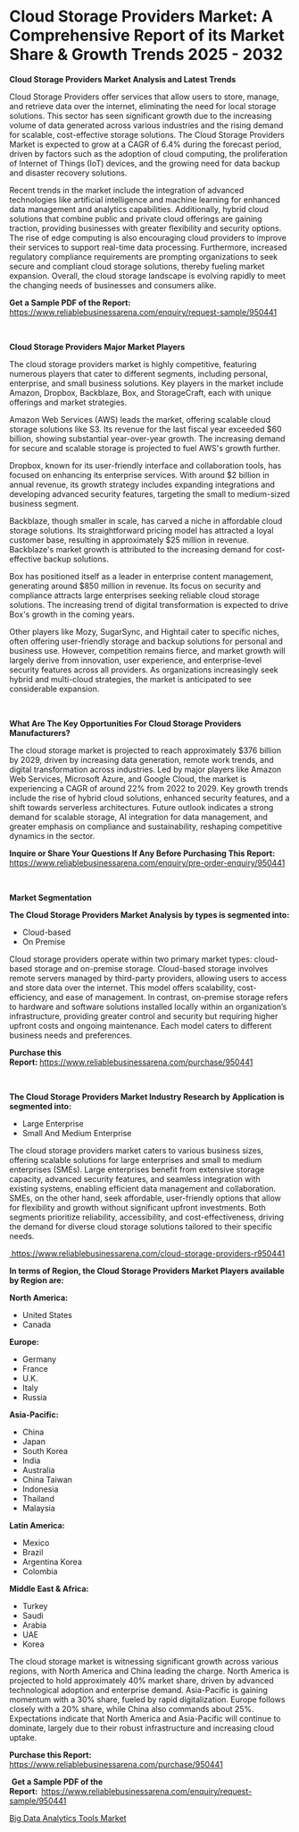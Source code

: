 <p><h1>Cloud Storage Providers Market: A Comprehensive Report of its Market Share & Growth Trends 2025 - 2032</h1></p><p><strong>Cloud Storage Providers Market Analysis and Latest Trends</strong></p>
<p><p>Cloud Storage Providers offer services that allow users to store, manage, and retrieve data over the internet, eliminating the need for local storage solutions. This sector has seen significant growth due to the increasing volume of data generated across various industries and the rising demand for scalable, cost-effective storage solutions. The Cloud Storage Providers Market is expected to grow at a CAGR of 6.4% during the forecast period, driven by factors such as the adoption of cloud computing, the proliferation of Internet of Things (IoT) devices, and the growing need for data backup and disaster recovery solutions.</p><p>Recent trends in the market include the integration of advanced technologies like artificial intelligence and machine learning for enhanced data management and analytics capabilities. Additionally, hybrid cloud solutions that combine public and private cloud offerings are gaining traction, providing businesses with greater flexibility and security options. The rise of edge computing is also encouraging cloud providers to improve their services to support real-time data processing. Furthermore, increased regulatory compliance requirements are prompting organizations to seek secure and compliant cloud storage solutions, thereby fueling market expansion. Overall, the cloud storage landscape is evolving rapidly to meet the changing needs of businesses and consumers alike.</p></p>
<p><strong>Get a Sample PDF of the Report:&nbsp;</strong> <a href="https://www.reliablebusinessarena.com/enquiry/request-sample/950441?utm_campaign=2175&utm_medium=2&utm_source=Github&utm_content=ia&utm_term=06032025&utm_id=cloud-storage-providers">https://www.reliablebusinessarena.com/enquiry/request-sample/950441</a></p>
<p>&nbsp;</p>
<p><strong>Cloud Storage Providers Major Market Players</strong></p>
<p><p>The cloud storage providers market is highly competitive, featuring numerous players that cater to different segments, including personal, enterprise, and small business solutions. Key players in the market include Amazon, Dropbox, Backblaze, Box, and StorageCraft, each with unique offerings and market strategies.</p><p>Amazon Web Services (AWS) leads the market, offering scalable cloud storage solutions like S3. Its revenue for the last fiscal year exceeded $60 billion, showing substantial year-over-year growth. The increasing demand for secure and scalable storage is projected to fuel AWS's growth further.</p><p>Dropbox, known for its user-friendly interface and collaboration tools, has focused on enhancing its enterprise services. With around $2 billion in annual revenue, its growth strategy includes expanding integrations and developing advanced security features, targeting the small to medium-sized business segment.</p><p>Backblaze, though smaller in scale, has carved a niche in affordable cloud storage solutions. Its straightforward pricing model has attracted a loyal customer base, resulting in approximately $25 million in revenue. Backblaze's market growth is attributed to the increasing demand for cost-effective backup solutions.</p><p>Box has positioned itself as a leader in enterprise content management, generating around $850 million in revenue. Its focus on security and compliance attracts large enterprises seeking reliable cloud storage solutions. The increasing trend of digital transformation is expected to drive Box's growth in the coming years.</p><p>Other players like Mozy, SugarSync, and Hightail cater to specific niches, often offering user-friendly storage and backup solutions for personal and business use. However, competition remains fierce, and market growth will largely derive from innovation, user experience, and enterprise-level security features across all providers. As organizations increasingly seek hybrid and multi-cloud strategies, the market is anticipated to see considerable expansion.</p></p>
<p>&nbsp;</p>
<p><strong>What Are The Key Opportunities For Cloud Storage Providers Manufacturers?</strong></p>
<p><p>The cloud storage market is projected to reach approximately $376 billion by 2029, driven by increasing data generation, remote work trends, and digital transformation across industries. Led by major players like Amazon Web Services, Microsoft Azure, and Google Cloud, the market is experiencing a CAGR of around 22% from 2022 to 2029. Key growth trends include the rise of hybrid cloud solutions, enhanced security features, and a shift towards serverless architectures. Future outlook indicates a strong demand for scalable storage, AI integration for data management, and greater emphasis on compliance and sustainability, reshaping competitive dynamics in the sector.</p></p>
<p><strong>Inquire or Share Your Questions If Any Before Purchasing This Report:</strong> <a href="https://www.reliablebusinessarena.com/enquiry/pre-order-enquiry/950441?utm_campaign=2175&utm_medium=2&utm_source=Github&utm_content=ia&utm_term=06032025&utm_id=cloud-storage-providers">https://www.reliablebusinessarena.com/enquiry/pre-order-enquiry/950441</a></p>
<p>&nbsp;</p>
<p><strong>Market Segmentation</strong></p>
<p><strong>The Cloud Storage Providers Market Analysis by types is segmented into:</strong></p>
<p><ul><li>Cloud-based</li><li>On Premise</li></ul></p>
<p><p>Cloud storage providers operate within two primary market types: cloud-based storage and on-premise storage. Cloud-based storage involves remote servers managed by third-party providers, allowing users to access and store data over the internet. This model offers scalability, cost-efficiency, and ease of management. In contrast, on-premise storage refers to hardware and software solutions installed locally within an organization’s infrastructure, providing greater control and security but requiring higher upfront costs and ongoing maintenance. Each model caters to different business needs and preferences.</p></p>
<p><strong>Purchase this Report:&nbsp;</strong><a href="https://www.reliablebusinessarena.com/purchase/950441?utm_campaign=2175&utm_medium=2&utm_source=Github&utm_content=ia&utm_term=06032025&utm_id=cloud-storage-providers">https://www.reliablebusinessarena.com/purchase/950441</a></p>
<p>&nbsp;</p>
<p><strong>The Cloud Storage Providers Market Industry Research by Application is segmented into:</strong></p>
<p><ul><li>Large Enterprise</li><li>Small And Medium Enterprise</li></ul></p>
<p><p>The cloud storage providers market caters to various business sizes, offering scalable solutions for large enterprises and small to medium enterprises (SMEs). Large enterprises benefit from extensive storage capacity, advanced security features, and seamless integration with existing systems, enabling efficient data management and collaboration. SMEs, on the other hand, seek affordable, user-friendly options that allow for flexibility and growth without significant upfront investments. Both segments prioritize reliability, accessibility, and cost-effectiveness, driving the demand for diverse cloud storage solutions tailored to their specific needs.</p></p>
<p><a href="https://www.reliablebusinessarena.com/cloud-storage-providers-r950441?utm_campaign=2175&utm_medium=2&utm_source=Github&utm_content=ia&utm_term=06032025&utm_id=cloud-storage-providers">&nbsp;https://www.reliablebusinessarena.com/cloud-storage-providers-r950441</a></p>
<p><strong>In terms of Region, the Cloud Storage Providers Market Players available by Region are:</strong></p>
<p>
    <p> <strong> North America: </strong>
        <ul>
            <li>United States</li>
            <li>Canada</li>
        </ul>
        </p> 
    <p> <strong> Europe: </strong>
        <ul>
            <li>Germany</li>
            <li>France</li>
            <li>U.K.</li>
            <li>Italy</li>
            <li>Russia</li>
        </ul>
        </p> 
    <p> <strong> Asia-Pacific: </strong>
        <ul>
            <li>China</li>
            <li>Japan</li>
            <li>South Korea</li>
            <li>India</li>
            <li>Australia</li>
            <li>China Taiwan</li>
            <li>Indonesia</li>
            <li>Thailand</li>
            <li>Malaysia</li>
        </ul>
        </p> 
    <p> <strong> Latin America: </strong>
        <ul>
            <li>Mexico</li>
            <li>Brazil</li>
            <li>Argentina Korea</li>
            <li>Colombia</li>
        </ul>
        </p> 
    <p> <strong> Middle East & Africa: </strong>
        <ul>
            <li>Turkey</li>
            <li>Saudi</li>
            <li>Arabia</li>
            <li>UAE</li>
            <li>Korea</li>
        </ul>
    </p>
    </p>
<p><p>The cloud storage market is witnessing significant growth across various regions, with North America and China leading the charge. North America is projected to hold approximately 40% market share, driven by advanced technological adoption and enterprise demand. Asia-Pacific is gaining momentum with a 30% share, fueled by rapid digitalization. Europe follows closely with a 20% share, while China also commands about 25%. Expectations indicate that North America and Asia-Pacific will continue to dominate, largely due to their robust infrastructure and increasing cloud uptake.</p></p>
<p><strong>Purchase this Report: </strong><a href="https://www.reliablebusinessarena.com/purchase/950441?utm_campaign=2175&utm_medium=2&utm_source=Github&utm_content=ia&utm_term=06032025&utm_id=cloud-storage-providers">https://www.reliablebusinessarena.com/purchase/950441</a></p>
<p>&nbsp;<strong>Get a Sample PDF of the Report:&nbsp;&nbsp;</strong><a href="https://www.reliablebusinessarena.com/enquiry/request-sample/950441?utm_campaign=2175&utm_medium=2&utm_source=Github&utm_content=ia&utm_term=06032025&utm_id=cloud-storage-providers">https://www.reliablebusinessarena.com/enquiry/request-sample/950441</a></p>
<p><strong></strong></p>
<p><p><a href="https://github.com/YashRP12/Market-Research-Report-List-7/blob/main/big-data-analytics-tools-market.md?utm_campaign=2175&utm_medium=2&utm_source=Github&utm_content=ia&utm_term=06032025&utm_id=cloud-storage-providers">Big Data Analytics Tools Market</a></p></p>